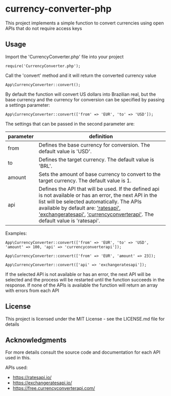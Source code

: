 # currency-converter-php

This project implements a simple function to convert currencies using open APIs that do not require access keys

## Usage

Import the 'CurrencyConverter.php' file into your project

    require('CurrencyConverter.php'); 

Call the 'convert' method and it will return the converted currency value

    App\CurrencyConverter::convert();

By default the function will convert US dollars into Brazilian real, but the base currency and the currency for conversion can be specified by passing a settings parameter:

    App\CurrencyConverter::convert(['from' => 'EUR', 'to' => 'USD']);

The settings that can be passed in the second parameter are:

| parameter | definition                                                                                                                                                                                                                                                                                                                                                                     |
| --------- | ------------------------------------------------------------------------------------------------------------------------------------------------------------------------------------------------------------------------------------------------------------------------------------------------------------------------------------------------------------------------------ |
| from      | Defines the base currency for conversion. The default value is 'USD'.                                                                                                                                                                                                                                                                                                          |
| to        | Defines the target currency. The default value is 'BRL'.                                                                                                                                                                                                                                                                                                                       |
| amount    | Sets the amount of base currency to convert to the target currency. The default value is 1.                                                                                                                                                                                                                                                                                    |
| api       | Defines the API that will be used. If the defined api is not available or has an error, the next API in the list will be selected automatically. The APIs available by default are: ['ratesapi'](https://ratesapi.io/), ['exchangeratesapi'](https://exchangeratesapi.io/), ['currencyconverterapi'](https://free.currencyconverterapi.com/). The default value is 'ratesapi'. |

Examples:

    App\CurrencyConverter::convert(['from' => 'EUR', 'to' => 'USD', 'amount' => 100, 'api' => 'currencyconverterapi']);

    App\CurrencyConverter::convert(['from' => 'EUR', 'amount' => 23]);

    App\CurrencyConverter::convert(['api' => 'exchangeratesapi']);

If the selected API is not available or has an error, the next API will be selected and the process will be restarted until the function succeeds in the response. If none of the APIs is available the function will return an array with errors from each API

## License

This project is licensed under the MIT License - see the LICENSE.md file for details

## Acknowledgments

For more details consult the source code and documentation for each API used in this.

APIs used:

-   <https://ratesapi.io/>
-   <https://exchangeratesapi.io/>
-   <https://free.currencyconverterapi.com/>
